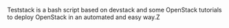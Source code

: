 Teststack is a bash script based on devstack and some OpenStack tutorials to deploy OpenStack in an automated and easy way.Z
